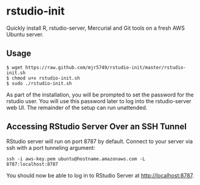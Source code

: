 rstudio-init
============

Quickly install R, rstudio-server, Mercurial and Git tools on a fresh AWS Ubuntu server.

Usage
-----

    $ wget https://raw.github.com/mjr5749/rstudio-init/master/rstudio-init.sh
    $ chmod u+x rstudio-init.sh
    $ sudo ./rstudio-init.sh

As part of the installation, you will be prompted to set the password for the rstudio user.  You will use this password 
later to log into the rstudio-server web UI.  The remainder of the setup can run unattended.

Accessing RStudio Server Over an SSH Tunnel
-------------------------------------------

RStudio server will run on port 8787 by default.  Connect to your server via ssh with a port tunneling argument:

    ssh -i aws-key.pem ubuntu@hostname.amazonaws.com -L 8787:localhost:8787
    
You should now be able to log in to RStudio Server at [http://localhost:8787](http://localhost:8787).
